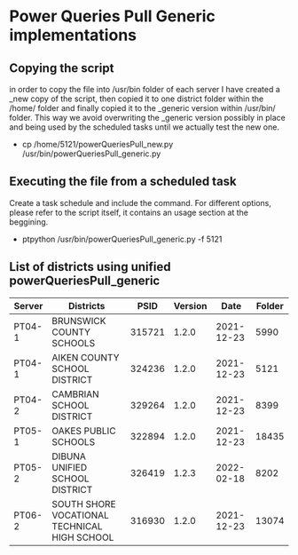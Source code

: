 # Power Queries Pull Generic implementations

## Copying the script
in order to copy the file into /usr/bin folder of each server I have created a _new copy of the script, then copied it to one district folder within the /home/ folder and finally copied it to the _generic version within /usr/bin/ folder.
This way we avoid overwriting the _generic version possibly in place and being used by the scheduled tasks until we actually test the new one.

- cp /home/5121/powerQueriesPull_new.py /usr/bin/powerQueriesPull_generic.py

## Executing the file from a scheduled task

Create a task schedule and include the command. For different options, please refer to the script itself, it contains an usage section at the beggining.

- ptpython /usr/bin/powerQueriesPull_generic.py -f 5121

## List of districts using unified powerQueriesPull_generic

| Server | Districts                                    | PSID   | Version | Date       | Folder |
| ------ | -------------------------------------------- | ------ | ------- | ---------- | ------ |
| PT04-1 | BRUNSWICK COUNTY SCHOOLS                     | 315721 | 1.2.0   | 2021-12-23 |  5990  |
| PT04-1 | AIKEN COUNTY SCHOOL DISTRICT                 | 324236 | 1.2.0   | 2021-12-23 |  5121  |
| PT04-2 | CAMBRIAN SCHOOL DISTRICT                     | 329264 | 1.2.0   | 2021-12-23 |  8399  |
| PT05-1 | OAKES PUBLIC SCHOOLS                         | 322894 | 1.2.0   | 2021-12-23 | 18435  |
| PT05-2 | DIBUNA UNIFIED SCHOOL DISTRICT               | 326419 | 1.2.3   | 2022-02-18 |  8202  |
| PT06-2 | SOUTH SHORE VOCATIONAL TECHNICAL HIGH SCHOOL | 316930 | 1.2.0   | 2021-12-23 | 13074  |
